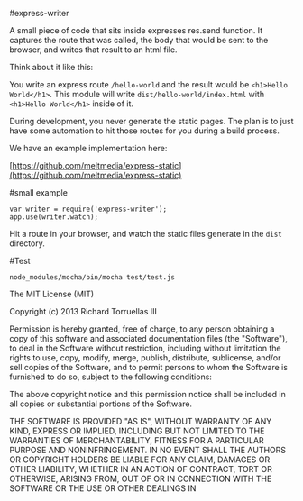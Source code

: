 #express-writer

A small piece of code that sits inside expresses res.send function. It captures the route that was called, the body
that would be sent to the browser, and writes that result to an html file.

Think about it like this:

You write an express route `/hello-world` and the result would be `<h1>Hello World</h1>`. This module will write
`dist/hello-world/index.html` with `<h1>Hello World</h1>` inside of it.

During development, you never generate the static pages. The plan is to just have some automation to hit those routes
for you during a build process.

We have an example implementation here:

[https://github.com/meltmedia/express-static](https://github.com/meltmedia/express-static)

#small example

    var writer = require('express-writer');
    app.use(writer.watch);

Hit a route in your browser, and watch the static files generate in the `dist` directory.


#Test

    node_modules/mocha/bin/mocha test/test.js


The MIT License (MIT)

Copyright (c) 2013 Richard Torruellas III

Permission is hereby granted, free of charge, to any person obtaining a copy of this software and associated documentation files (the "Software"), to deal in the Software without restriction, including without limitation the rights to use, copy, modify, merge, publish, distribute, sublicense, and/or sell copies of the Software, and to permit persons to whom the Software is furnished to do so, subject to the following conditions:

The above copyright notice and this permission notice shall be included in all copies or substantial portions of the Software.

THE SOFTWARE IS PROVIDED "AS IS", WITHOUT WARRANTY OF ANY KIND, EXPRESS OR IMPLIED, INCLUDING BUT NOT LIMITED TO THE WARRANTIES OF MERCHANTABILITY, FITNESS FOR A PARTICULAR PURPOSE AND NONINFRINGEMENT. IN NO EVENT SHALL THE AUTHORS OR COPYRIGHT HOLDERS BE LIABLE FOR ANY CLAIM, DAMAGES OR OTHER LIABILITY, WHETHER IN AN ACTION OF CONTRACT, TORT OR OTHERWISE, ARISING FROM, OUT OF OR IN CONNECTION WITH THE SOFTWARE OR THE USE OR OTHER DEALINGS IN